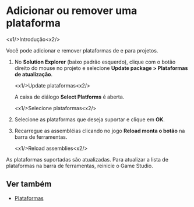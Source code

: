 # Adicionar ou remover uma plataforma

<x1\/>Introdução<x2\/>

Você pode adicionar e remover plataformas de e para projetos.

1. No **Solution Explorer** (baixo padrão esquerdo), clique com o botão direito do mouse no projeto e selecione **Update package > Plataformas de atualização**.

   <x1\/>Update plataformas<x2\/>

   A caixa de diálogo **Select Platforms** é aberta.

   <x1\/>Selecione plataformas<x2\/>

2. Selecione as plataformas que deseja suportar e clique em **OK**.

3. Recarregue as assembléias clicando no jogo **Reload monta o botão** na barra de ferramentas.

   <x1\/>Reload assemblies<x2\/>

As plataformas suportadas são atualizadas. Para atualizar a lista de plataformas na barra de ferramentas, reinicie o Game Studio.

## Ver também

* [Plataformas](index.md)